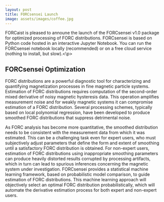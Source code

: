 ```yaml
---
layout: post
title: FORCsensei Launch
image: assets/images/coffee.jpg
---
```


<p>FORCaist is pleased to announe the launch of the FORCsensei v1.0 package for optimized processing of FORC distributions. FORCsensei is based on Python code hosted in an interactive Jupyter Notebook. You can run the FORCsensei notebook locally (recommended) or on a free cloud service (nothing to install, but slow).<\p> 
  
  <h2> FORCsensei Optimization</h2>
<p>FORC distributions are a powerful diagnostic tool for characterizing and quantifying magnetization processes in fine magnetic particle systems. Estimation of FORC distributions requires computation of the second-order mixed derivative of noisy magnetic hysteresis data. This operation amplifies measurement noise and for weakly magnetic systems it can compromise estimation of a FORC distribution. Several processing schemes, typically based on local polynomial regression, have been developed to produce smoothed FORC distributions that suppress detrimental noise.</p>

<p> As FORC analysis has become more quantitative, the smoothed distribution needs to be consistent with the measurement data from which it was estimated. This can be a challenging task even for expert users, who must subjectively adjust parameters that define the form and extent of smoothing until a satisfactory FORC distribution is obtained. For non-expert users, estimation of FORC distributions using inappropriate smoothing parameters can produce heavily distorted results corrupted by processing artifacts, which in turn can lead to spurious inferences concerning the magnetic system under investigation. FORCsensei provides a statistical machine learning framework, based on probabilistic model comparison, to guide estimation of FORC distributions. This machine learning approach will objectively select an optimal FORC distribution probabilistically, which will automate the derivative estimation process for both expert and non-expert users.</p>

